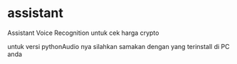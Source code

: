 # assistant
Assistant Voice Recognition untuk cek harga crypto


untuk versi pythonAudio nya silahkan samakan dengan yang terinstall di PC anda
